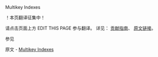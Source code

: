 Multikey Indexes

 ！本页翻译征集中！

请点击页面上方 EDIT THIS PAGE 参与翻译。
详见：
[贡献指南]( https://github.com/JinMuInfo/MongoDB-Manual-zh/blob/master/CONTRIBUTING.md )、
[原文链接](  https://docs.mongodb.com/manual/core/index-multikey/  )。

 参见

原文 - [Multikey Indexes]( https://docs.mongodb.com/manual/core/index-multikey/ )


